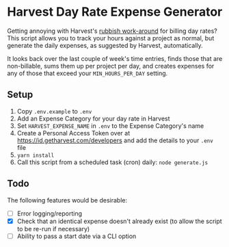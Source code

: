 # Harvest Day Rate Expense Generator

Getting annoying with Harvest's [rubbish work-around](https://support.getharvest.com/hc/en-us/articles/360048181872-How-do-I-track-day-rates-in-Harvest-) for billing day rates? 
This script allows you to track your hours against a project as normal, but generate 
the daily expenses, as suggested by Harvest, automatically.

It looks back over the last couple of week's time entries, finds those that are non-billable, sums them 
up per project per day, and creates expenses for any of those that exceed your `MIN_HOURS_PER_DAY` setting.

## Setup
1. Copy `.env.example` to `.env`
1. Add an Expense Category for your day rate in Harvest
1. Set `HARVEST_EXPENSE_NAME` in `.env` to the Expense Category's name
1. Create a Personal Access Token over at https://id.getharvest.com/developers and add the details to your `.env` file
1. `yarn install`   
1. Call this script from a scheduled task (cron) daily: `node generate.js`

## Todo

The following features would be desirable:
- [ ] Error logging/reporting 
- [x] Check that an identical expense doesn't already exist (to allow the script to be re-run if necessary)
- [ ] Ability to pass a start date via a CLI option

